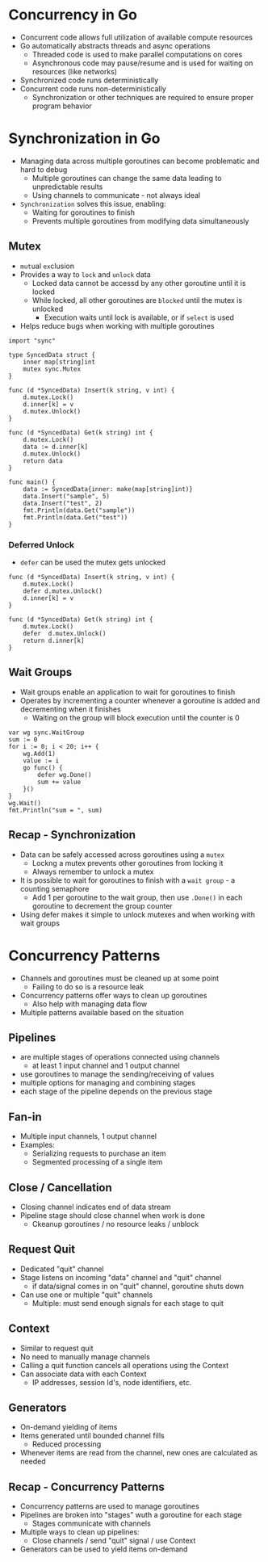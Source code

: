 # Concurrency in Go
- Concurrent code allows full utilization of available compute resources
- Go automatically abstracts threads and async operations
    - Threaded code is used to make parallel computations on cores
    - Asynchronous code may pause/resume and is used for waiting on resources (like networks)
- Synchronized code runs deterministically
- Concurrent code runs non-deterministically
    - Synchronization or other techniques are required to ensure proper program behavior

# Synchronization in Go
- Managing data across multiple goroutines can become problematic and hard to debug
    - Multiple goroutines can change the same data leading to unpredictable results
    - Using channels to communicate - not always ideal
- `Synchronization` solves this issue, enabling:
    - Waiting for goroutines to finish
    - Prevents multiple goroutines from modifying data simultaneously

## Mutex
- `mut`ual `ex`clusion
- Provides a way to `lock` and `unlock` data
    - Locked data cannot be accessd by any other goroutine until it is locked
    - While locked, all other goroutines are `blocked` until the mutex is unlocked
        - Execution waits until lock is available, or if `select` is used
- Helps reduce bugs when working with multiple goroutines

```
import "sync"

type SyncedData struct {
    inner map[string]int
    mutex sync.Mutex
}

func (d *SyncedData) Insert(k string, v int) {
    d.mutex.Lock()
    d.inner[k] = v
    d.mutex.Unlock()
}

func (d *SyncedData) Get(k string) int {
    d.mutex.Lock()
    data := d.inner[k]
    d.mutex.Unlock()
    return data
}

func main() {
    data := SyncedData{inner: make(map[string]int)}
    data.Insert("sample", 5)
    data.Insert("test", 2)
    fmt.Println(data.Get("sample"))
    fmt.Println(data.Get("test"))
}
```

### Deferred Unlock
- `defer` can be used the mutex gets unlocked
```
func (d *SyncedData) Insert(k string, v int) {
    d.mutex.Lock()
    defer d.mutex.Unlock()
    d.inner[k] = v
}

func (d *SyncedData) Get(k string) int {
    d.mutex.Lock()
    defer  d.mutex.Unlock()
    return d.inner[k]
}
```

## Wait Groups
- Wait groups enable an application to wait for goroutines to finish
- Operates by incrementing a counter whenever a goroutine is added and decrementing when it finishes
    - Waiting on the group will block execution until the counter is 0
```
var wg sync.WaitGroup
sum := 0
for i := 0; i < 20; i++ {
    wg.Add(1)
    value := i
    go func() {
        defer wg.Done()
        sum += value
    }()
}
wg.Wait()
fmt.Println("sum = ", sum)
```

## Recap - Synchronization
- Data can be safely accessed across goroutines using a `mutex`
    - Lockng a mutex prevents other goroutines from locking it
    - Always remember to unlock a mutex
- It is possible to wait for goroutines to finish with a `wait group` - a counting semaphore
    - Add 1 per goroutine to the wait group, then use `.Done()` in each goroutine to decrement the group counter
- Using defer makes it simple to unlock mutexes and when working with wait groups

# Concurrency Patterns
- Channels and goroutines must be cleaned up at some point
    - Failing to do so is a resource leak
- Concurrency patterns offer ways to clean up goroutines
    - Also help with managing data flow
- Multiple patterns available based on the situation

## Pipelines
- are multiple stages of operations connected using channels
    - at least 1 input channel and 1 output channel
- use goroutines to manage the sending/receiving of values
- multiple options for managing and combining stages
- each stage of the pipeline depends on the previous stage

## Fan-in
- Multiple input channels, 1 output channel
- Examples:
    - Serializing requests to purchase an item
    - Segmented processing of a single item

## Close / Cancellation
- Closing channel indicates end of data stream
- Pipeline stage should close channel when work is done
    - Ckeanup goroutines / no resource leaks / unblock

## Request Quit
- Dedicated "quit" channel
- Stage listens on incoming "data" channel and "quit" channel
    - if data/signal comes in on "quit" channel, goroutine shuts down
- Can use one or multiple "quit" channels
    - Multiple: must send enough signals for each stage to quit

## Context
- Similar to request quit
- No need to manually manage channels
- Calling a quit function cancels all operations using the Context
- Can associate data with each Context
    - IP addresses, session Id's, node identifiers, etc.

## Generators
- On-demand yielding of items
- Items generated until bounded channel fills
    - Reduced processing
- Whenever items are read from the channel, new ones are calculated as needed

## Recap - Concurrency Patterns
- Concurrency patterns are used to manage goroutines
- Pipelines are broken into "stages" wuth a goroutine for each stage
    - Stages communicate with channels
- Multiple ways to clean up pipelines:
    - Close channels / send "quit" signal / use Context
- Generators can be used to yield items on-demand
